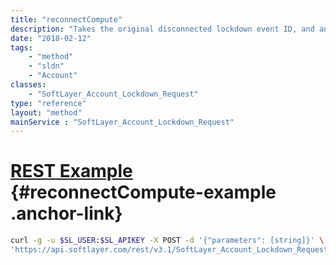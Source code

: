 ```yaml
---
title: "reconnectCompute"
description: "Takes the original disconnected lockdown event ID, and an optional reconnect date. If no reconnect date is passed with the API call, the account reconnection will happen immediately. Otherwise, the account reconnection will happen on the date given. The associated lockdown event will be unlocked and closed at that time. "
date: "2018-02-12"
tags:
    - "method"
    - "sldn"
    - "Account"
classes:
    - "SoftLayer_Account_Lockdown_Request"
type: "reference"
layout: "method"
mainService : "SoftLayer_Account_Lockdown_Request"
---
```


# [REST Example](#reconnectCompute-example) <a href="/article/rest/"><i class="fas fa-question"></i></a> {#reconnectCompute-example .anchor-link} 
```bash
curl -g -u $SL_USER:$SL_APIKEY -X POST -d '{"parameters": [string]}' \
'https://api.softlayer.com/rest/v3.1/SoftLayer_Account_Lockdown_Request/{SoftLayer_Account_Lockdown_RequestID}/reconnectCompute'
```
